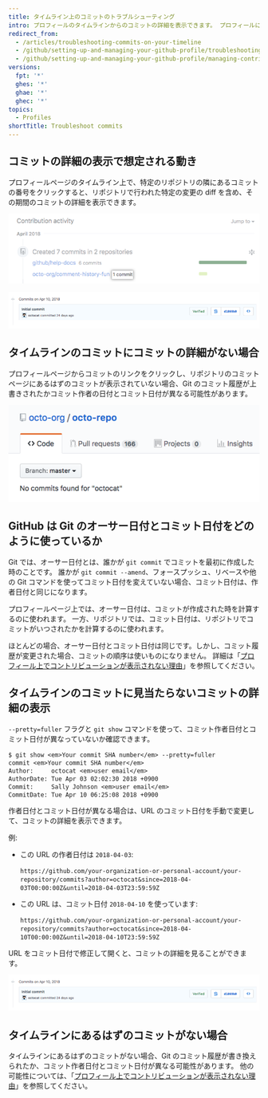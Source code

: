 ```yaml
---
title: タイムライン上のコミットのトラブルシューティング
intro: プロフィールのタイムラインからのコミットの詳細を表示できます。 プロフィールにあるはずのコミットが表示されていない場合やプロフィールページからコミットの詳細を見つけられない場合、コミットの日付とコミット作者が異なる可能性があります。
redirect_from:
  - /articles/troubleshooting-commits-on-your-timeline
  - /github/setting-up-and-managing-your-github-profile/troubleshooting-commits-on-your-timeline
  - /github/setting-up-and-managing-your-github-profile/managing-contribution-graphs-on-your-profile/troubleshooting-commits-on-your-timeline
versions:
  fpt: '*'
  ghes: '*'
  ghae: '*'
  ghec: '*'
topics:
  - Profiles
shortTitle: Troubleshoot commits
---
```


## コミットの詳細の表示で想定される動き

プロフィールページのタイムライン上で、特定のリポジトリの隣にあるコミットの番号をクリックすると、リポジトリで行われた特定の変更の diff を含め、その期間のコミットの詳細を表示できます。

![プロフィールタイムラインのコミットリンク](/assets/images/help/profile/commit-link-on-profile-timeline.png)

![コミットの詳細](/assets/images/help/commits/commit-details.png)

## タイムラインのコミットにコミットの詳細がない場合

プロフィールページからコミットのリンクをクリックし、リポジトリのコミットページにあるはずのコミットが表示されていない場合、Git のコミット履歴が上書きされたかコミット作者の日付とコミット日付が異なる可能性があります。

!["no commits found for octocat" というメッセージのあるリポジトリページ](/assets/images/help/repository/no-commits-found.png)

## GitHub は Git のオーサー日付とコミット日付をどのように使っているか

Git では、オーサー日付とは、誰かが `git commit` でコミットを最初に作成した時のことです。 誰かが `git commit --amend`、フォースプッシュ、リベースや他の Git コマンドを使ってコミット日付を変えていない場合、コミット日付は、作者日付と同じになります。

プロフィールページ上では、オーサー日付は、コミットが作成された時を計算するのに使われます。 一方、リポジトリでは、コミット日付は、リポジトリでコミットがいつされたかを計算するのに使われます。

ほとんどの場合、オーサー日付とコミット日付は同じです。しかし、コミット履歴が変更された場合、コミットの順序は使いものになりません。 詳細は「[プロフィール上でコントリビューションが表示されない理由](/articles/why-are-my-contributions-not-showing-up-on-my-profile)」を参照してください。

## タイムラインのコミットに見当たらないコミットの詳細の表示

`--pretty=fuller` フラグと `git show` コマンドを使って、コミット作者日付とコミット日付が異なっていないか確認できます。

```shell
$ git show <em>Your commit SHA number</em> --pretty=fuller
commit <em>Your commit SHA number</em>
Author:     octocat <em>user email</em>
AuthorDate: Tue Apr 03 02:02:30 2018 +0900
Commit:     Sally Johnson <em>user email</em>
CommitDate: Tue Apr 10 06:25:08 2018 +0900
```

作者日付とコミット日付が異なる場合は、URL のコミット日付を手動で変更して、コミットの詳細を表示できます。

例:
- この URL の作者日付は `2018-04-03`:

  `https://github.com/your-organization-or-personal-account/your-repository/commits?author=octocat&since=2018-04-03T00:00:00Z&until=2018-04-03T23:59:59Z`
- この URL は、コミット日付 `2018-04-10` を使っています:

  `https://github.com/your-organization-or-personal-account/your-repository/commits?author=octocat&since=2018-04-10T00:00:00Z&until=2018-04-10T23:59:59Z`

URL をコミット日付で修正して開くと、コミットの詳細を見ることができます。

![コミットの詳細](/assets/images/help/commits/commit-details.png)

## タイムラインにあるはずのコミットがない場合

タイムラインにあるはずのコミットがない場合、Git のコミット履歴が書き換えられたか、コミット作者日付とコミット日付が異なる可能性があります。 他の可能性については、「[プロフィール上でコントリビューションが表示されない理由](/articles/why-are-my-contributions-not-showing-up-on-my-profile)」を参照してください。
